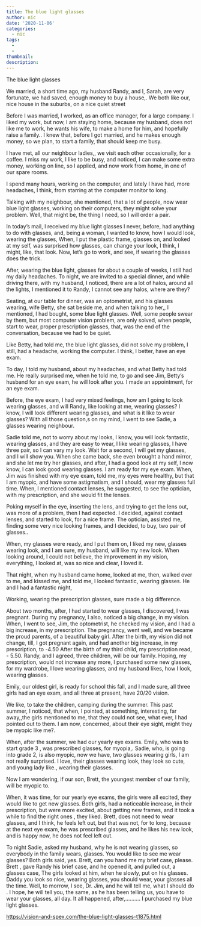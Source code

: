 ```yaml
---
title: The blue light glasses
author: nic
date: '2020-11-06'
categories:
  - nic
tags:
  - 
  - 
thumbnail: 
description: 
---
```


The blue light glasses


We married, a short time ago, my husband Randy, and I, Sarah, are very fortunate, we had saved, enough money to buy a house,.
We both like our, nice house in the suburbs, on a nice quiet street


Before I was married, I worked, as an office manager, for a large company.
I liked my work, but now, I am staying home, because my husband, does not like me to work, he wants his wife, to make a home for him, and hopefully raise a family..
I knew that, before I got married, and he makes enough money, so we plan, to start a family, that should keep me busy.


I have met, all our neighbour ladies,, we visit each other occasionally, for a coffee.
I miss my work, I like to be busy, and noticed, I can make some extra money, working on line, so I applied, and now work from home, in one of our spare rooms.


I spend many hours, working on the computer, and lately I have had, more headaches, I think, from starring at the computer monitor to long. 


Talking with my neighbour, she mentioned, that a lot of people, now wear blue light glasses, working on their computers, they might solve your problem. 
Well, that might be, the thing I need, so I will order a pair.


In today’s mail, I received my blue light glasses
I never, before, had anything to do with glasses, and, being a woman, I wanted to know, how I would look, wearing the glasses, 
When, I put the plastic frame, glasses on, and looked at my self, was surprised how glasses, can change your look, I think, I might, like, that look.
Now, let’s go to work, and see, if wearing the glasses does the trick.


After, wearing the blue light, glasses for about a couple of weeks, I still had my daily headaches.
To night, we are invited to a special dinner, and while driving there, with my husband, I noticed, there are a lot of halos, around all the lights, I mentioned it to Randy,
I cannot see any halos, where are they?


Seating, at our table for dinner, was an optometrist, and his glasses wearing, wife Betty, she sat beside me, and when talking to her,, I mentioned, I had bought, some blue light glasses.
Well, some people swear by them, but most computer vision problem, are only solved, when people, start to wear, proper prescription glasses, that, was the end of the conversation, because we had to be quiet.


Like Betty, had told me, the blue light glasses, did not solve my problem,
I still, had a headache, working the computer.
I think, I better, have an eye exam.


To day, I told my husband, about my headaches, and what Betty had told me.
He really surprised me, when he told me, to go and see Jim, Betty’s husband for an eye exam, he will look after you.
I made an appointment, for an eye exam.


Before, the eye exam, I had very mixed feelings, how am I going to look wearing glasses, and will Randy, like looking at me, wearing glasses?
I know, I will look different wearing glasses, and what is it like to wear glasses?
With all those question,s on my mind, I went to see Sadie, a glasses wearing neighbour.


Sadie told me, not to worry about my looks, I know, you will look fantastic, wearing glasses, and they are easy to wear, 
I like wearing glasses, I have three pair, so I can vary my look.
Wait for a second, I will get my glasses, and I will show you. 
When she came back, she even brought a hand mirror, and she let me try her glasses, and after, I had a good look at my self, I now know, I can look good wearing glasses.
I am ready for my eye exam.
When, Jim was finished with my eye exam, told me, my eyes were healthy, but that I am myopic, and have some astigmatism, and I should, wear my glasses full time.
When, I mentioned contact lenses, he suggested, to see the optician, with my prescription, and she would fit the lenses.


Poking myself in the eye, inserting the lens, and trying to get the lens out, was more of a problem, then I had expected.
I decided, against contact lenses, and started to look, for a nice frame.
The optician, assisted me, finding some very nice looking frames, and I decided, to buy, two pair of glasses..


When, my glasses were ready, and I put them on, I liked my new, glasses wearing look, and I am sure, my husband, will like my new look.
When looking around, I could not believe, the improvement in my vision,
everything, I looked at, was so nice and clear, I loved it.


That night, when my husband came home, looked at me, then, walked over to me, and kissed me, and told me, I looked fantastic, wearing glasses.
He and I had a fantastic night,


Working, wearing the prescription glasses, sure made a big difference.


About two months, after, I had started to wear glasses, I discovered, I was pregnant.
During my pregnancy, I also, noticed a big change, in my vision.
When, I went to see, Jim, the optometrist, he checked my vision, and I had a big increase, in my prescription.
The pregnancy, went well, and we became the proud parents, of a beautiful baby girl. 
After the birth, my vision did not change, till, I got pregnant again, and had another big increase, in my prescription, to -4.50
After the birth of my third child, my prescription read, - 5.50.
Randy, and I agreed, three children, will be our family.
Hoping, my prescription, would not increase any more, I purchased some new glasses, for my wardrobe, I love wearing glasses, and my husband likes, how I look, wearing glasses.


Emily, our oldest girl, is ready for school this fall, and I made sure, all three girls had an eye exam, and all three at present, have 20/20 vision.


We like, to take the children, camping during the summer.
This past summer, I noticed, that when, I pointed, at something, interesting, far away,,the girls mentioned to me, that they could not see, what ever, I had pointed out to them. 
I am now, concerned, about their eye sight, might they be myopic like me?.


When, after the summer, we had our yearly eye exams.
Emily, who was to start grade 3 , was prescribed glasses, for myopia,.
Sadie, who, is going into grade 2, is also myopic, now we have, two glasses wearing girls, I am not really surprised. 
I love, their glasses wearing look, they look so cute, and young lady like., wearing their glasses.


Now I am wondering, if our son, Brett, the youngest member of our family,
will be myopic to.


When, it was time, for our yearly eye exams, the girls were all excited, they would like to get new glasses.
Both girls, had a noticeable increase, in their prescription, but were more excited, about getting new frames, and it took a while to find the right ones , they liked.
Brett, does not need to wear glasses, and I think, he feels left out, but that was not, for to long, because at the next eye exam, he was prescribed glasses, and he likes his new look, and is happy now, he does not feel left out.


To night Sadie, asked my husband, why he is not wearing glasses, so everybody in the family wears, glasses.
You would like to see me wear glasses?
Both girls said, yes.
Brett, can you hand me my brief case, please.
Brett , gave Randy his brief case, and he opened it, and pulled out, a glasses case,
The girls looked at him, when he slowly, put on his glasses.
Daddy you look so nice, wearing glasses, you should wear, your glasses all the time. 
Well, to morrow, I see, Dr. Jim, and he will tell me, what I should do .
I hope, he will tell you, the same, as he has been telling us, you have to wear your glasses, all day.
It all happened, after,.......... I purchased my blue light glasses.

https://vision-and-spex.com/the-blue-light-glasses-t1875.html

